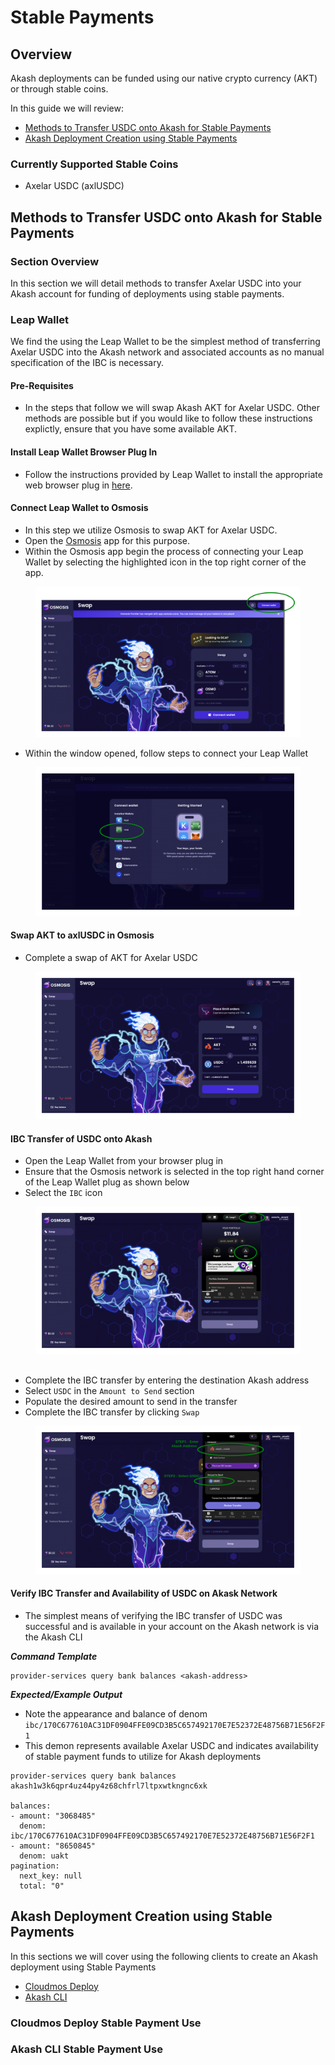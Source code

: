 # Stable Payments

## Overview

Akash deployments can be funded using our native crypto currency (AKT) or through stable coins.

In this guide we will review:

* [Methods to Transfer USDC onto Akash for Stable Payments](stable-payments.md#methods-to-transfer-usdc-onto-akash-for-stable-payments)
* [Akash Deployment Creation using Stable Payments](stable-payments.md#akash-deployment-creation-using-stable-payments)

### Currently Supported Stable Coins

* Axelar USDC (axlUSDC)

## Methods to Transfer USDC onto Akash for Stable Payments

### Section Overview

In this section we will detail methods to transfer Axelar USDC into your Akash account for funding of deployments using stable payments.

### Leap Wallet

We find the using the Leap Wallet to be the simplest method of transferring Axelar USDC into the Akash network and associated accounts as no manual specification of the IBC is necessary.

#### Pre-Requisites

* In the steps that follow we will swap Akash AKT for Axelar USDC.  Other methods are possible but if you would like to follow these instructions explictly, ensure that you have some available AKT.

#### Install Leap Wallet Browser Plug In

* Follow the instructions provided by Leap Wallet to install the appropriate web browser plug in [here](https://www.leapwallet.io/download).

#### Connect Leap Wallet to Osmosis

* In this step we utilize Osmosis to swap AKT for Axelar USDC.
* Open the [Osmosis](https://app.osmosis.zone/) app for this purpose.
* Within the Osmosis app begin the process of connecting your Leap Wallet by selecting the highlighted icon in the top right corner of the app.

<figure><img src="../../.gitbook/assets/osmosisInitiateWallettConnect.png" alt=""><figcaption></figcaption></figure>

* Within the window opened, follow steps to connect your Leap Wallet

<figure><img src="../../.gitbook/assets/walletConnectSelectLeap.png" alt=""><figcaption></figcaption></figure>

#### Swap AKT to axlUSDC in Osmosis

* Complete a swap of AKT for Axelar USDC

<figure><img src="../../.gitbook/assets/swapAktForUsdc.png" alt=""><figcaption></figcaption></figure>

#### IBC Transfer of USDC onto Akash



* Open the Leap Wallet from your browser plug in
* Ensure that the Osmosis network is selected in the top right hand corner of the Leap Wallet plug as shown below
* Select the `IBC` icon

<figure><img src="../../.gitbook/assets/intitiateIBCTransfer.png" alt=""><figcaption></figcaption></figure>

##

* Complete the IBC transfer by entering the destination Akash address
* Select `USDC` in the `Amount to Send` section
* Populate the desired amount to send in the transfer
* Complete the IBC transfer by clicking `Swap`

<figure><img src="../../.gitbook/assets/leapWalletCompleteIBCTransfer.png" alt=""><figcaption></figcaption></figure>

#### Verify IBC Transfer and Availability of USDC on Akask Network

* The simplest means of verifying the IBC transfer of USDC was successful and is available in your account on the Akash network is via the Akash CLI

_**Command Template**_

```
provider-services query bank balances <akash-address>
```

_**Expected/Example Output**_



* Note the appearance and balance of denom `ibc/170C677610AC31DF0904FFE09CD3B5C657492170E7E52372E48756B71E56F2F1`
* This demon represents available Axelar USDC and indicates availability of stable payment funds to utilize for Akash deployments

```
provider-services query bank balances akash1w3k6qpr4uz44py4z68chfrl7ltpxwtkngnc6xk

balances:
- amount: "3068485"
  denom: ibc/170C677610AC31DF0904FFE09CD3B5C657492170E7E52372E48756B71E56F2F1
- amount: "8650845"
  denom: uakt
pagination:
  next_key: null
  total: "0"
```

## Akash Deployment Creation using Stable Payments

In this sections we will cover using the following clients to create an Akash deployment using Stable Payments

* [Cloudmos Deploy](stable-payments.md#cloudmos-deploy-stable-payment-use)
* [Akash CLI](stable-payments.md#akash-cli-stable-payment-use)

### Cloudmos Deploy Stable Payment Use

### Akash CLI Stable Payment Use

